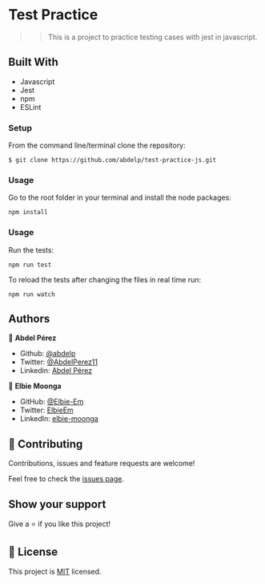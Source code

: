 # Test Practice

>> This is a project to practice testing cases with jest in javascript.

## Built With

- Javascript
- Jest
- npm
- ESLint

### Setup

From the command line/terminal clone the repository:

```
$ git clone https://github.com/abdelp/test-practice-js.git
```

### Usage

Go to the root folder in your terminal and install the node packages:

```
npm install
```

### Usage

Run the tests:

```
npm run test
```

To reload the tests after changing the files in real time run:

```
npm run watch
```

## Authors

👤 **Abdel Pérez**

- Github: [@abdelp](https://github.com/abdelp/)
- Twitter: [@AbdelPerez11](https://twitter.com/abdelperez11)
- Linkedin: [Abdel Pérez](https://www.linkedin.com/in/abdel-perez/)


👤 **Elbie Moonga**
- GitHub: [@Elbie-Em](https://github.com/Elbie-em)
- Twitter: [ElbieEm](https://twitter.com/ElbieEm)
- LinkedIn: [elbie-moonga](https://www.linkedin.com/in/elbiemoonga/)

## 🤝 Contributing

Contributions, issues and feature requests are welcome!

Feel free to check the [issues page](https://github.com/abdelp/todo-list-js/issues).

## Show your support

Give a ⭐️ if you like this project!

## 📝 License

This project is [MIT](lic.url) licensed.